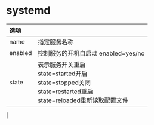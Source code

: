 # systemd

|选项| |
|:---|:---|
|name|指定服务名称|
|enabled|控制服务的开机自启动 enabled=yes/no|
|state|表示服务开关重启<br/>state=started开启<br/>state=stopped关闭<br/>state=restarted重启<br/>state=reloaded重新读取配置文件|

|